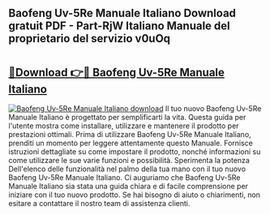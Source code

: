 ## Baofeng Uv-5Re Manuale Italiano Download gratuit PDF - Part-RjW Italiano Manuale del proprietario del servizio v0uOq

# <h2><a href="http://dfgmymx.blite.top/?on=Baofeng+Uv-5Re+Manuale+Italiano">🔗Download 👉🔴 Baofeng Uv-5Re Manuale Italiano</a></h2>

[![Baofeng Uv-5Re Manuale Italiano download](https://i.imgur.com/lujVjoI.png)](http://dfgmymx.blite.top/?on=Baofeng+Uv-5Re+Manuale+Italiano)
Il tuo nuovo Baofeng Uv-5Re Manuale Italiano è progettato per semplificarti la vita. Questa guida per l'utente mostra come installare, utilizzare e mantenere il prodotto per prestazioni ottimali. Prima di utilizzare Baofeng Uv-5Re Manuale Italiano, prenditi un momento per leggere attentamente questo Manuale. Fornisce istruzioni dettagliate su come impostare il prodotto, nonché informazioni su come utilizzare le sue varie funzioni e possibilità. Sperimenta la potenza Dell'elenco delle funzionalità nel palmo della tua mano con il tuo nuovo Baofeng Uv-5Re Manuale Italiano. Ci auguriamo che Baofeng Uv-5Re Manuale Italiano sia stata una guida chiara e di facile comprensione per iniziare con il tuo nuovo prodotto. Se hai bisogno di aiuto o chiarimenti, non esitare a contattare il nostro team di assistenza clienti.
